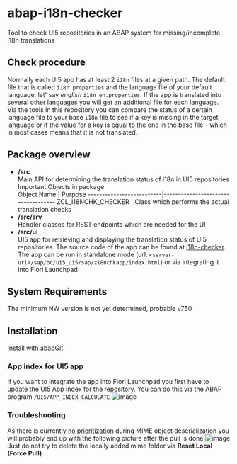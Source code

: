 # abap-i18n-checker
Tool to check UI5 repositories in an ABAP system for missing/incomplete i18n translations

## Check procedure
Normally each UI5 app has at least 2 `i18n` files at a given path. The default file that is called `i18n.properties` and the language file of your default language, let' say _english_ `i18n_en.properties`. If the app is translated into several other languages you will get an additional file for each language.  
Via the tools in this repository you can compare the status of a certain language file to your base `i18n` file to see if a key is missing in the target language or if the value for a key is equal to the one in the base file - which in most cases means that it is not translated.

## Package overview
- **/src**  
  Main API for determining the translation status of i18n in UI5 repositories
  Important Objects in package  
  Object Name               | Purpose
  --------------------------|------------------------------------
  ZCL_I18NCHK_CHECKER       | Class which performs the actual translation checks
- **/src/srv**  
  Handler classes for REST endpoints which are needed for the UI
- **/src/ui**  
  UI5 app for retrieving and displaying the translation status of UI5 repositories. The source code of the app can be found at [i18n-checker](https://github.com/stockbal/i18n-checker). The app can be run in standalone mode (url: `<server-url>/sap/bc/ui5_ui5/sap/z18nchkapp/index.html`) or via integrating it into Fiori Launchpad

## System Requirements
The minimum NW version is not yet determined, probable v750

## Installation
Install with [abapGit](https://github.com/abapGit/abapGit)

### App index for UI5 app
If you want to integrate the app into Fiori Launchpad you first have to update the UI5 App Index for the repository. You can do this via the ABAP program `/UI5/APP_INDEX_CALCULATE` 
![image](https://user-images.githubusercontent.com/35834861/119222988-532bcd00-baf7-11eb-8d6a-e698f3fbe068.png)


### Troubleshooting
As there is currently [no prioritization](https://github.com/abapGit/abapGit/issues/4783) during MIME object deserialization you will probably end up with the following picture after the pull is done
![image](https://user-images.githubusercontent.com/35834861/119222515-13fc7c80-baf5-11eb-8897-5ec211b182a7.png)
Just do not try to delete the locally added mime folder via **Reset Local (Force Pull)**
